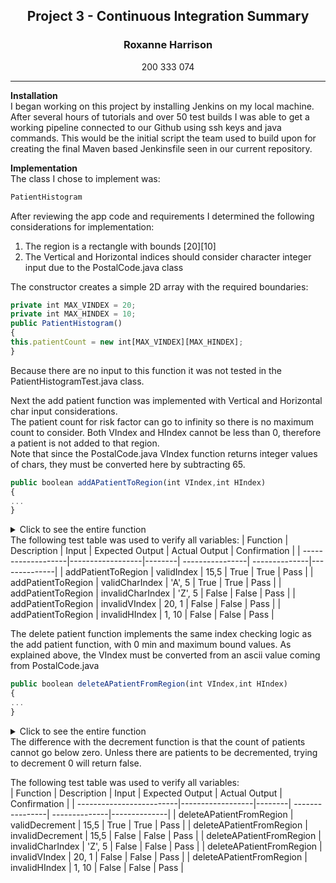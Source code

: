 <h2 align="center">Project 3 - Continuous Integration Summary</h2>
<h3 align="center">Roxanne Harrison</h3>
<p align="center">200 333 074</p>

---
**Installation**  
I began working on this project by installing Jenkins on my local machine.  After several hours of tutorials and over 50 test builds I was able to get a working pipeline connected to our Github using ssh keys and java commands.  This would be the initial script the team used to build upon for creating the final Maven based Jenkinsfile seen in our current repository.  

**Implementation**    
The class I chose to implement was:  
```javascript
PatientHistogram
```
After reviewing the app code and requirements I determined the following considerations for implementation: 
1. The region is a rectangle with bounds [20][10]  
2. The Vertical and Horizontal indices should consider character integer input due to the PostalCode.java class  

The constructor creates a simple 2D array with the required boundaries: 

```javascript
private int MAX_VINDEX = 20;
private int MAX_HINDEX = 10;
public PatientHistogram() 
{
this.patientCount = new int[MAX_VINDEX][MAX_HINDEX];
}
```
Because there are no input to this function it was not tested in the PatientHistogramTest.java class.  

Next the add patient function was implemented with Vertical and Horizontal char input considerations.  
The patient count for risk factor can go to infinity so there is no maximum count to consider.
Both VIndex and HIndex cannot be less than 0, therefore a patient is not added to that region.  
Note that since the PostalCode.java VIndex function returns integer values of chars, they must be converted here by subtracting 65. 
```javascript
public boolean addAPatientToRegion(int VIndex,int HIndex)
{
...
}
```
<details>
<summary>Click to see the entire function</summary>

```javascript
public boolean addAPatientToRegion(int VIndex,int HIndex)
{
    // CHECK BOUNDS ON INDEX
    if(HIndex <0 || HIndex>= MAX_HINDEX)return false;
    if(VIndex <0)return false;
    if(VIndex >= MAX_VINDEX && VIndex < 65)return false;
    if(VIndex > 84)return false;
    // CHANGE ASCII CHAR VALUES FROM POSTAL CODE
    if(VIndex >= 65 && VIndex <= 84) VIndex = VIndex - 65;
    // INCREMENT THE COUNT IN THAT REGION
    int count = patientCount[VIndex][HIndex];
    count++;
    patientCount[VIndex][HIndex] = count;
    // NO MAX TO CONSIDER THEREFORE RETURN TRUE
    return true;
}
```
</details>
The following test table was used to verify all variables:  
| Function           | Description      | Input  | Expected Output | Actual Output | Confirmation |
| -------------------|------------------|--------| ----------------| --------------|--------------|
| addPatientToRegion | validIndex       | 15,5   | True            | True          | Pass         |
| addPatientToRegion | validCharIndex   | 'A', 5 | True            | True          | Pass         |
| addPatientToRegion | invalidCharIndex | 'Z', 5 | False           | False         | Pass         |
| addPatientToRegion | invalidVIndex    | 20, 1  | False           | False         | Pass         |
| addPatientToRegion | invalidHIndex    | 1, 10  | False           | False         | Pass         |  


The delete patient function implements the same index checking logic as the add patient function, with 0 min and maximum bound values.  As explained above, the VIndex must be converted from an ascii value coming from PostalCode.java  

```javascript
public boolean deleteAPatientFromRegion(int VIndex,int HIndex)
{
...
}
```
<details>
<summary>Click to see the entire function</summary>

```javascript
public boolean deleteAPatientFromRegion(int VIndex,int HIndex)
{
	// CHECK BOUNDS ON INDEX
	if(HIndex <0 || HIndex>= MAX_HINDEX)return false;
	if(VIndex <0)return false;
	if(VIndex >= MAX_VINDEX && VIndex < 65)return false;
	if(VIndex > 84)return false;
	// CHANGE ASCII CHAR VALUES FROM POSTAL CODE
	if(VIndex >= 65 && VIndex <= 84) VIndex = VIndex - 65;
	// CHECK MINIMUM VALUE BEFORE DECREMENTING
	int count = patientCount[VIndex][HIndex];
	if(count == 0) return false;
    // DECREMENT THE COUNT IN THAT REGION
	count--;
	patientCount[VIndex][HIndex] = count;
    return true; 
}
```
</details>
The difference with the decrement function is that the count of patients cannot go below zero.  Unless there are patients to be decremented, trying to decrement 0 will return false.  

The following test table was used to verify all variables:  
| Function                 | Description      | Input  | Expected Output | Actual Output | Confirmation |
| -------------------------|------------------|--------| ----------------| --------------|--------------|
| deleteAPatientFromRegion | validDecrement   | 15,5   | True            | True          | Pass         |
| deleteAPatientFromRegion | invalidDecrement | 15,5   | False           | False         | Pass         |
| deleteAPatientFromRegion | invalidCharIndex | 'Z', 5 | False           | False         | Pass         |
| deleteAPatientFromRegion | invalidVIndex    | 20, 1  | False           | False         | Pass         |
| deleteAPatientFromRegion | invalidHIndex    | 1, 10  | False           | False         | Pass         |  


